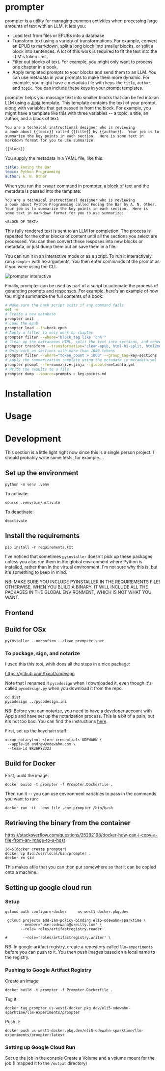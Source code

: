 # prompter

prompter is a utility for managing common activities when processing large amounts of text with an LLM. It lets you:

- Load text from files or EPUBs into a database
- Transform text using a variety of transformations. For example, convert an EPUB to markdown, split a long block into smaller blocks, or split a block into sentences. A lot of this work is required to fit the text into the LLM's token limit.
- Filter out blocks of text. For example, you might only want to process one chapter in a book.
- Apply templated prompts to your blocks and send them to an LLM. You can use metadata in your prompts to make them more dynamic. For example, you might have a metadata file with keys like `title`, `author`, and `topic`. You can include these keys in your prompt templates.

prompter helps you massage text into smaller blocks that can be fed into an LLM using a [Jinja](https://jinja.palletsprojects.com/) template. This template contains the text of your prompt, along with variables that get passed in from the block. For example, you might have a template like this with three variables -- a topic, a title, an author, and a block of text:

```
You are a technical instructional designer who is reviewing
a book about {{topic}} called {{title}} by {{author}}.  Your job is to
summarize the key points in each section.  Here is some text in
markdown format for you to use summarize:

{{block}}
```

You supply the metadata in a YAML file, like this:

```yml
title: Fooing the Bar
topic: Python Programming
author: A. N. Other
```

When you run the `prompt` command in prompter, a block of text and the metadata is passed into the template:

```jinja
You are a technical instructional designer who is reviewing
a book about Python Programming called Fooing the Bar by A. N. Other.
Your job is to summarize the key points in each section.  Here is
some text in markdown format for you to use summarize:

<BLOCK OF TEXT>
```

This fully rendered text is sent to an LLM for completion. The process is repeated for the other blocks of content until all the sections you select are processed. You can then convert these resposes into new blocks or metadata, or just dump them out an save them in a file.

You can run it in an interactive mode or as a script. To run it interactively, run `prompter` with no arguments. You then enter commands at the prompt as if you were using the CLI.

![prompter interactive](misc/prompter-repl.png)

Finally, prompter can be used as part of a script to automate the process of generating prompts and responses. For example, here's an example of how tou might summarize the full contents of a book:

```bash
# Make sure the bash script exits if any command fails
set -e
# Create a new database
prompter init
# Load the epub
prompter load --fn=book.epub
# Apply a filter to only work on chapter
prompter filter --where="block_tag like 'ch%'"
# Clean up the extraneous HTML, split the text into sections, and convert to markdown
prompter transform --transformation="clean-epub, html-h1-split, html2md"
# Only work on sections with more than 1000 tokens
prompter filter --where="token_count > 1000" --group_tag=key-sections
# Apply the summarization template using the metadata in metadata.yml
prompter prompt --fn=summarize.jinja --globals=metadata.yml
# Write the results to a file
prompter dump --source=prompts > key-points.md
```

# Installation

# Usage

# Development

This section is a little light right now since this is a single person project. I should probably write some tests, for example....

## Set up the environment

```
python -m venv .venv
```

To activate:

```
source .venv/bin/activate
```

To deactivate:

```
deactivate
```

## Install the requirements

```
pip install -r requirements.txt
```

I've noticed that sometimes `pyinstaller` doesn't pick up these packages unless you also run them in the global environment where Python is installed, rather than in the virtual environment. I'm not sure why this is, but it's something to keep in mind.

NB: MAKE SURE YOU INCLUDE PYINSTALLER IN THE REQUIREMENTS FILE! OTHERWISE, WHEN YOU BUILD A BINARY, IT WILL INCLUDE ALL THE PACKAGES IN THE GLOBAL ENVIRONMENT, WHICH IS NOT WHAT YOU WANT.

## Frontend

## Build for OSx

```
pyinstaller --noconfirm --clean prompter.spec
```

### To package, sign, and notarize

I used this this tool, whih does all the steps in a nice package:

https://github.com/txoof/codesign

Note that I renamed it `pycodesign` when I downloaded it, even though it's called `pycodesign.py` when you download it from the repo.

```
cd dist
pycodesign ../pycodesign.ini
```

NB: Before you can notarize, you need to have a developer account with Apple and have set up the notarization process. This is a bit of a pain, but it's not too bad. You can find the instructions [here](https://developer.apple.com/documentation/security/notarizing_macos_software_before_distribution).

First, set up the keychain stuff:

```
xcrun notarytool store-credentials ODEWAHN \
 --apple-id andrew@odewahn.com \
 --team-id 8R36RY2J2J
```

## Build for Docker

First, build the image:

```
docker build -t prompter -f Prompter.Dockerfile .
```

Then run it -- you can use environment variables to pass in the commands you want to run:

```
docker run -it --env-file .env prompter /bin/bash
```

## Retrieving the binary from the container

https://stackoverflow.com/questions/25292198/docker-how-can-i-copy-a-file-from-an-image-to-a-host

```
id=$(docker create prompter)
docker cp $id:/usr/local/bin/prompter .
docker rm $id
```

This makes afile that you can then put somewhere so that it can be copied onto a machine.

## Setting up google cloud run

### Setup

```
gcloud auth configure-docker     us-west1-docker.pkg.dev
```

```
 gcloud projects add-iam-policy-binding eli5-odewahn-sparktime \
       --member='user:odewahn@oreilly.com' \
       --role='roles/artifactregistry.reader'

#       --role='roles/artifactregistry.writer' \
```

NB: In google artifact registry, create a repository called `llm-experiments` before you can push to it. You then push images based on a local name to the registry.

### Pushing to Google Artifact Registry

Create an image:

```
docker build -t prompter -f Prompter.Dockerfile .
```

Tag it:

```
docker tag prompter us-west1-docker.pkg.dev/eli5-odewahn-sparktime/llm-experiments/prompter
```

Push it:

```
docker push us-west1-docker.pkg.dev/eli5-odewahn-sparktime/llm-experiments/prompter:latest
```

### Setting up Google Cloud Run

Set up the job in the console
Create a Volume and a volume mount for the job (I mapped it to the `/output` directory)
